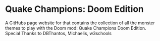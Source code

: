 # Quake Champions: Doom Edition
A GitHubs page website for that contains the collection of all the monster themes to play with the Doom mod: Quake Champions Doom Edition.
Special Thanks to DBThantos, Michaelis, w3schools